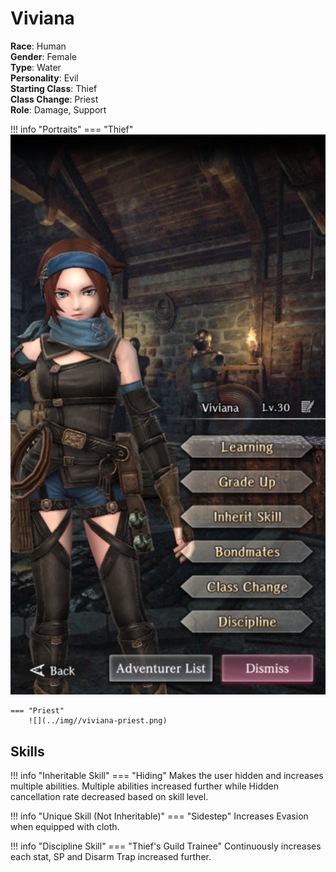 # Viviana

**Race**: Human  
**Gender**: Female  
**Type**: Water  
**Personality**: Evil  
**Starting Class**: Thief  
**Class Change**: Priest  
**Role**: Damage, Support

!!! info "Portraits"
    === "Thief"
        ![](../img/viviana-thief.png)

    === "Priest"
        ![](../img//viviana-priest.png)

## Skills

!!! info "Inheritable Skill"
    === "Hiding"
        Makes the user hidden and increases multiple abilities. Multiple abilities increased further while Hidden cancellation rate decreased based on skill level.

!!! info "Unique Skill (Not Inheritable)"
    === "Sidestep"
        Increases Evasion when equipped with cloth.

!!! info "Discipline Skill"
    === "Thief's Guild Trainee"
        Continuously increases each stat, SP and Disarm Trap increased further.